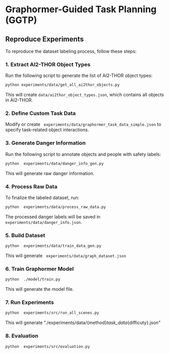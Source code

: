 # Graphormer-Guided Task Planning (GGTP)

## Reproduce Experiments

To reproduce the dataset labeling process, follow these steps:

### 1. Extract AI2-THOR Object Types  
Run the following script to generate the list of AI2-THOR object types:  
```bash
python experiments/data/get_all_ai2thor_objects.py
```
This will create `data/ai2thor_object_types.json`, which contains all objects in AI2-THOR.

### 2. Define Custom Task Data  
Modify or create ` experiments/data/graphormer_task_data_simple.json` to specify task-related object interactions.

### 3. Generate Danger Information  
Run the following script to annotate objects and people with safety labels:  
```bash
python  experiments/data/danger_info_gen.py
```
This will generate raw danger information.

### 4. Process Raw Data  
To finalize the labeled dataset, run:
```bash
python  experiments/data/process_raw_data.py
```
The processed danger labels will be saved in ` experiments/data/danger_info.json`.

### 5. Build Dataset
```bash
python  experiments/data/train_data_gen.py
```
This will generate ` experiments/data/graph_dataset.json`

### 6. Train Graphormer Model
```bash
python  ./model/train.py
```
This will generate the model file.
### 7. Run Experiments
```bash
python  experiments/src/run_all_scenes.py
```
This will generate "./experiments/data/{method}_task_data_{difficuty}.json"

### 8. Evaluation
```bash
python  experiments/src/evaluation.py
```
